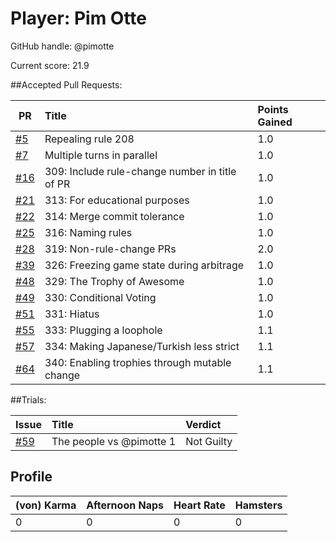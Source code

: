 # Player: Pim Otte

GitHub handle: @pimotte

Current score: 21.9

##Accepted Pull Requests:

|  PR | Title | Points Gained|
| --- |:----- |:------------ |
| [#5](https://github.com/pimotte/nomic/pull/5) | Repealing rule 208 | 1.0 |
| [#7](https://github.com/pimotte/nomic/pull/7) | Multiple turns in parallel | 1.0 |
| [#16](https://github.com/pimotte/nomic/pull/16) | 309: Include rule-change number in title of PR | 1.0 |
| [#21](https://github.com/pimotte/nomic/pull/21) | 313: For educational purposes | 1.0 |
| [#22](https://github.com/pimotte/nomic/pull/22) | 314: Merge commit tolerance | 1.0 | 
| [#25](https://github.com/pimotte/nomic/pull/25) | 316: Naming rules | 1.0 |
| [#28](https://github.com/pimotte/nomic/pull/28) | 319: Non-rule-change PRs | 2.0 |
| [#39](https://github.com/pimotte/nomic/pull/39) | 326: Freezing game state during arbitrage | 1.0 |
| [#48](https://github.com/pimotte/nomic/pull/48) | 329: The Trophy of Awesome | 1.0 |
| [#49](https://github.com/pimotte/nomic/pull/49) | 330: Conditional Voting | 1.0 |
| [#51](https://github.com/pimotte/nomic/pull/51) | 331: Hiatus | 1.0 |
| [#55](https://github.com/pimotte/nomic/pull/55) | 333: Plugging a loophole | 1.1 |
| [#57](https://github.com/pimotte/nomic/pull/57) | 334: Making Japanese/Turkish less strict | 1.1 |
| [#64](https://github.com/pimotte/nomic/pull/64) | 340: Enabling trophies through mutable change | 1.1 |



##Trials:

| Issue | Title | Verdict|
| ----- |:----- |:------ |
| [#59](https://github.com/pimotte/nomic/issue/64) | The people vs @pimotte 1 | Not Guilty | 

## Profile

| (von) Karma | Afternoon Naps | Heart Rate | Hamsters |
| ----------- | -------------- | ---------- | -------- |
|           0 |              0 |          0 |        0 |
